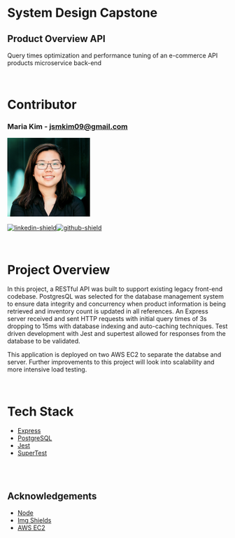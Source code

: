 # System Design Capstone

## Product Overview API

Query times optimization and performance tuning of an e-commerce API products microservice back-end

<br>

# Contributor

### Maria Kim - jsmkim09@gmail.com

<img src="README/profile.png" alt="Maria Kim" height="180"><br>

[![linkedin-shield]][maria-linkedin][![github-shield]][maria-github]

<br>

# Project Overview

In this project, a RESTful API was built to support existing legacy front-end codebase. PostgresQL was selected for the database management system to ensure data integrity and concurrency when product information is being retrieved and inventory count is updated in all references. An Express server received and sent HTTP requests with initial query times of 3s dropping to 15ms with database indexing and auto-caching techniques. Test driven development with Jest and supertest allowed for responses from the database to be validated.

This application is deployed on two AWS EC2 to separate the databse and server. Further improvements to this project will look into scalability and more intensive load testing.

<br>

# Tech Stack

- [Express](https://expressjs.com/)
- [PostgreSQL](https://www.postgresql.org/)
- [Jest](https://jestjs.io)
- [SuperTest](https://github.com/visionmedia/supertest)

<br><br>

## Acknowledgements

- [Node](https://nodejs.org/)
- [Img Shields](https://shields.io)
- [AWS EC2](https://aws.amazon.com/ec2/?ec2-whats-new.sort-by=item.additionalFields.postDateTime&ec2-whats-new.sort-order=desc)

[maria-linkedin]: https://www.linkedin.com/in/mariakim21/
[maria-github]: https://github.com/mariaykim
[linkedin-shield]: https://img.shields.io/badge/-LinkedIn-grey?style=for-the-badge&logo=linkedin
[github-shield]: https://img.shields.io/badge/-GitHub-grey?style=for-the-badge&logo=github